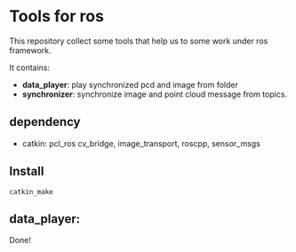 # Tools for ros

This repository collect some tools that help us to some work under ros framework. 

It contains:

- **data_player**:  play synchronized pcd and image from folder
- **synchronizer**: synchronize image and point cloud message from topics.



## dependency 

- catkin: pcl_ros cv_bridge, image_transport, roscpp, sensor_msgs

## Install

```
catkin_make
```



## data_player:

Done!